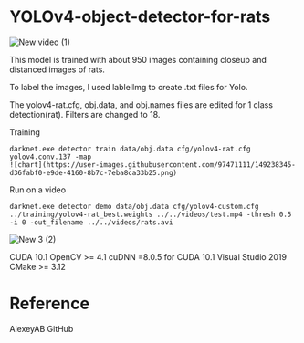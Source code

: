 # YOLOv4-object-detector-for-rats

![New video (1)](https://user-images.githubusercontent.com/97471111/149231411-6206fa0c-c302-4220-8de1-8d6924827c25.gif)


This model is trained with about 950 images containing closeup and distanced images of rats. 

To label the images, I used lablelImg to create .txt files for Yolo.

The yolov4-rat.cfg, obj.data, and obj.names files are edited for 1 class detection(rat). 
Filters are changed to 18. 

Training
```
darknet.exe detector train data/obj.data cfg/yolov4-rat.cfg yolov4.conv.137 -map
![chart](https://user-images.githubusercontent.com/97471111/149238345-d36fabf0-e9de-4160-8b7c-7eba8ca33b25.png)
```

Run on a video
```
darknet.exe detector demo data/obj.data cfg/yolov4-custom.cfg ../training/yolov4-rat_best.weights ../../videos/test.mp4 -thresh 0.5 -i 0 -out_filename ../../videos/rats.avi
```
![New 3 (2)](https://user-images.githubusercontent.com/97471111/149241278-d89116c1-58af-49f3-b431-6f15e3540b01.gif)


CUDA 10.1
OpenCV >= 4.1
cuDNN =8.0.5 for CUDA 10.1
Visual Studio 2019
CMake >= 3.12

# Reference
AlexeyAB GitHub
